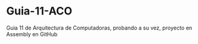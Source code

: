 # Guia-11-ACO
Guia 11 de Arquitectura de Computadoras, probando a su vez, proyecto en Assembly en GitHub
